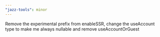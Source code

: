```yaml
---
"jazz-tools": minor
---
```


Remove the experimental prefix from enableSSR, change the useAccount type to make me always nullable and remove useAccountOrGuest
